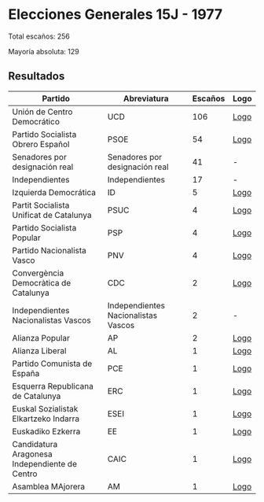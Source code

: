 # Elecciones Generales 15J - 1977

Total escaños: 256

Mayoría absoluta: 129

## Resultados

| Partido | Abreviatura | Escaños | Logo |
| - | - | - | - |
| Unión de Centro Democrático | UCD | 106 | [Logo](https://github.com/playzzz/Pactos/blob/master/Logos/UCD.jpg?raw=true)
| Partido Socialista Obrero Español | PSOE | 54 | [Logo](https://github.com/playzzz/Pactos/blob/master/Logos/PSOE.jpg?raw=true)
| Senadores por designación real | Senadores por designación real | 41 | -
| Independientes | Independientes | 17 | -
| Izquierda Democrática | ID | 5 | [Logo](https://github.com/playzzz/Pactos/blob/master/Logos/ID.jpg?raw=true)
| Partit Socialista Unificat de Catalunya | PSUC | 4 | [Logo](https://github.com/playzzz/Pactos/blob/master/Logos/PSUC.jpg?raw=true)
| Partido Socialista Popular | PSP | 4 | [Logo](https://github.com/playzzz/Pactos/blob/master/Logos/PSP.jpg?raw=true)
| Partido Nacionalista Vasco | PNV | 4 | [Logo](https://github.com/playzzz/Pactos/blob/master/Logos/Entesa.jpg?raw=true)
| Convergència Democràtica de Catalunya | CDC | 2 | [Logo](https://github.com/playzzz/Pactos/blob/master/Logos/CDC.jpg?raw=true)
| Independientes Nacionalistas Vascos | Independientes Nacionalistas Vascos | 2 | -
| Alianza Popular | AP | 2 | [Logo](https://github.com/playzzz/Pactos/blob/master/Logos/AP.jpg?raw=true)
| Alianza Liberal | AL | 1 | [Logo](https://github.com/playzzz/Pactos/blob/master/Logos/AL.jpg?raw=true)
| Partido Comunista de España | PCE | 1 | [Logo](https://github.com/playzzz/Pactos/blob/master/Logos/PCE.jpg?raw=true)
| Esquerra Republicana de Catalunya | ERC | 1 | [Logo](https://github.com/playzzz/Pactos/blob/master/Logos/ERC.jpg?raw=true)
| Euskal Sozialistak Elkartzeko Indarra | ESEI | 1 | [Logo](https://github.com/playzzz/Pactos/blob/master/Logos/ESEI.jpg?raw=true)
| Euskadiko Ezkerra | EE | 1 | [Logo](https://github.com/playzzz/Pactos/blob/master/Logos/EE.jpg?raw=true)
| Candidatura Aragonesa Independiente de Centro | CAIC | 1 | [Logo](https://github.com/playzzz/Pactos/blob/master/Logos/CAIC.jpg?raw=true)
| Asamblea MAjorera | AM | 1 | [Logo](https://github.com/playzzz/Pactos/blob/master/Logos/AM.jpg?raw=true)
